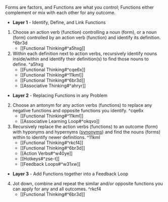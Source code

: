 Forms are factors, and Functions are what you control; Functions either complement or mix with each other for any outcome.
- **Layer 1** - Identify, Define, and Link Functions
1. Choose an action verb (function) controlling a noun (form), or a noun (form) controlled by an action verb (function) and identify its definition. ^6br3d
	- [[Functional Thinking#^a5hxg]]
1. Within each definition next to action verbs, recursively identify nouns inside/within and identify their definition(s) to find those nouns to define. ^a5hxg
	- [[Functional Thinking#^cqe6x]]
	- [[Functional Thinking#^11kml]]
	- [[Functional Thinking#^6br3d]]
	- [[Associative Thinking#^ahryr]]
- **Layer 2** - Replacing Functions in any Problem
2. Choose an antonym for any action verbs (functions) to replace any negative functions and opposite functions you identify. ^cqe6x
    - [[Functional Thinking#^11kml]]
    - [[Associative Learning Loop#^okqvo]]
3. Recursively replace the action verbs (functions) to an outcome (form) with hyponyms and hypernyms ([synonyms](http://www.sinonimkata.com/)) and find the nouns (forms) within to identify newer definitions. ^11kml
    - [[Functional Thinking#^rkcf4]]
    - [[Functional Thinking#^6br3d]]
    - [[Action Verbs#^w40ye]]
    - [[Hotkeys#^zse-t]]
    - [[Feedback Loops#^w31xw]]
- **Layer 3** - Add Functions together into a Feedback Loop
4. Jot down, combine and repeat the similar and/or opposite functions you can apply for any and all outcomes. ^rkcf4
    - [[Functional Thinking#^6br3d]]
